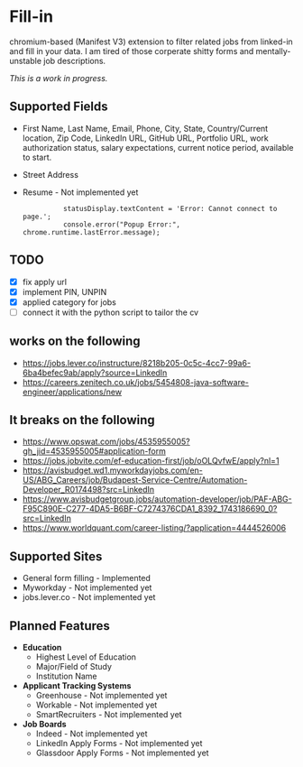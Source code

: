 # Fill-in
chromium-based (Manifest V3) extension to filter related jobs from linked-in and fill in your data. I am tired of those corperate shitty forms and mentally-unstable job descriptions.

*This is a work in progress.*

## Supported Fields
- First Name, Last Name, Email, Phone, City, State, Country/Current location, Zip Code, LinkedIn URL, GitHub URL, Portfolio URL, work authorization status, salary expectations, current notice period, available to start.

- Street Address
- Resume - Not implemented yet


                statusDisplay.textContent = 'Error: Cannot connect to page.';
                console.error("Popup Error:", chrome.runtime.lastError.message);


## TODO
- [x] fix apply url
- [x] implement PIN, UNPIN
- [x] applied category for jobs
- [ ] connect it with the python script to tailor the cv

## works on the following
- https://jobs.lever.co/instructure/8218b205-0c5c-4cc7-99a6-6ba4befec9ab/apply?source=LinkedIn
- https://careers.zenitech.co.uk/jobs/5454808-java-software-engineer/applications/new


## It breaks on the following
- https://www.opswat.com/jobs/4535955005?gh_jid=4535955005#application-form
- https://jobs.jobvite.com/ef-education-first/job/oOLQvfwE/apply?nl=1
- https://avisbudget.wd1.myworkdayjobs.com/en-US/ABG_Careers/job/Budapest-Service-Centre/Automation-Developer_R0174498?src=LinkedIn
- https://www.avisbudgetgroup.jobs/automation-developer/job/PAF-ABG-F95C890E-C277-4DA5-B6BF-C7274376CDA1_8392_1743186690_0?src=LinkedIn
- https://www.worldquant.com/career-listing/?application=4444526006

## Supported Sites
- General form filling - Implemented
- Myworkday - Not implemented yet
- jobs.lever.co - Not implemented yet

## Planned Features
- **Education**
    - Highest Level of Education
    - Major/Field of Study
    - Institution Name
- **Applicant Tracking Systems**
    - Greenhouse - Not implemented yet
    - Workable - Not implemented yet
    - SmartRecruiters - Not implemented yet
- **Job Boards**
    - Indeed - Not implemented yet
    - LinkedIn Apply Forms - Not implemented yet
    - Glassdoor Apply Forms - Not implemented yet

